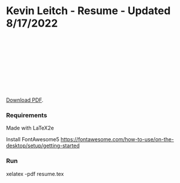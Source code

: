 # Kevin Leitch - Resume - Updated 8/17/2022

<object data="https://github.com/krleitch/resume/blob/master/resume.pdf" type="application/pdf" width="700px" height="700px">
    <embed src="https://github.com/krleitch/resume/blob/master/resume.pdf">
        <p> <a href="https://github.com/krleitch/resume/blob/master/resume.pdf">Download PDF</a>.</p>
    </embed>
</object>

### Requirements

Made with LaTeX2e

Install FontAwesome5
https://fontawesome.com/how-to-use/on-the-desktop/setup/getting-started

### Run

xelatex -pdf resume.tex
